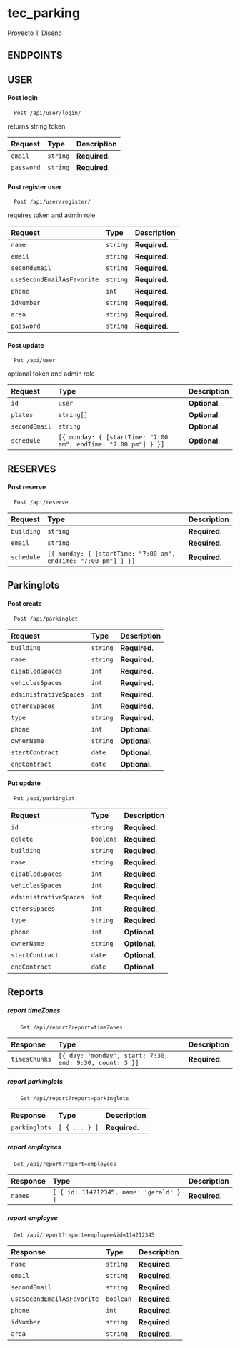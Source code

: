# tec_parking
Proyecto 1, Diseño


## ENDPOINTS

## USER

#### Post login
```
  Post /api/user/login/
```

returns string token

| Request | Type     | Description                       |
| :-------- | :------- | :-------------------------------- |
| `email`      | `string` | **Required**. |
| `password`      | `string` | **Required**. |


#### Post register user
```
  Post /api/user/register/
```

requires token and admin role 

| Request | Type     | Description                       |
| :-------- | :------- | :-------------------------------- |
| `name`      | `string` | **Required**. |
| `email`      | `string` | **Required**. |
| `secondEmail`      | `string` | **Required**. |
| `useSecondEmailAsFavorite`      | `string` | **Required**. |
| `phone`      | `int` | **Required**. |
| `idNumber`      | `string` | **Required**. |
| `area`      | `string` | **Required**. |
| `password`      | `string` | **Required**. |


#### Post update
```
  Put /api/user
```

optional token and admin role 

| Request | Type     | Description                       |
| :-------- | :------- | :-------------------------------- |
| `id`      | `user` | **Optional**. |
| `plates`      | `string[]` | **Optional**. |
| `secondEmail`      | `string` | **Optional**. |
| `schedule`      | `[{ monday: { [startTime: "7:00 am", endTime: "7:00 pm"] } }]` | **Optional**. |
 

## RESERVES

#### Post reserve
```
  Post /api/reserve
```


| Request | Type     | Description                       |
| :-------- | :------- | :-------------------------------- |
| `building`      | `string` | **Required**. |
| `email`      | `string` | **Required**. |
| `schedule`      | `[{ monday: { [startTime: "7:00 am", endTime: "7:00 pm"] } }]` | **Required**. |


## Parkinglots

#### Post create
```
  Post /api/parkinglot
```

| Request | Type     | Description                       |
| :-------- | :------- | :-------------------------------- |
| `building`      | `string` | **Required**. |
| `name`      | `string` | **Required**. |
| `disabledSpaces`      | `int` | **Required**. |
| `vehiclesSpaces`      | `int` | **Required**. |
| `administrativeSpaces`      | `int` | **Required**. |
| `othersSpaces`      | `int` | **Required**. |
| `type`      | `string` | **Required**. |
| `phone`      | `int` | **Optional**. |
| `ownerName`      | `string` | **Optional**. |
| `startContract`      | `date` | **Optional**. |
| `endContract`      | `date` | **Optional**. |


#### Put update
```
  Put /api/parkinglot
```

| Request | Type     | Description                       |
| :-------- | :------- | :-------------------------------- |
| `id`      | `string` | **Required**. |
| `delete`      | `boolena` | **Required**. |
| `building`      | `string` | **Required**. |
| `name`      | `string` | **Required**. |
| `disabledSpaces`      | `int` | **Required**. |
| `vehiclesSpaces`      | `int` | **Required**. |
| `administrativeSpaces`      | `int` | **Required**. |
| `othersSpaces`      | `int` | **Required**. |
| `type`      | `string` | **Required**. |
| `phone`      | `int` | **Optional**. |
| `ownerName`      | `string` | **Optional**. |
| `startContract`      | `date` | **Optional**. |
| `endContract`      | `date` | **Optional**. |


## Reports

##### report timeZones
```
    Get /api/report?report=timeZones
```

| Response | Type     | Description                       |
| :-------- | :------- | :-------------------------------- |
| `timesChunks`      | `[{ day: 'monday', start: 7:30, end: 9:30, count: 3 }]` | **Required**. |


##### report parkinglots
```
    Get /api/report?report=parkinglots
```
| Response | Type     | Description                       |
| :-------- | :------- | :-------------------------------- |
| `parkinglots`      | `[ { ... } ]` | **Required**. |


##### report employees
```
  Get /api/report?report=employees

```
| Response | Type     | Description                       |
| :-------- | :------- | :-------------------------------- |
| `names`      | `[ { id: 114212345, name: 'gerald' } ]` | **Required**. |


##### report employee
```
  Get /api/report?report=employee&id=114212345
```
| Response | Type     | Description                       |
| :-------- | :------- | :-------------------------------- |
| `name`      | `string` | **Required**. |
| `email`      | `string` | **Required**. |
| `secondEmail`      | `string` | **Required**. |
| `useSecondEmailAsFavorite`      | `boolean` | **Required**. |
| `phone`      | `int` | **Required**. |
| `idNumber`      | `string` | **Required**. |
| `area`      | `string` | **Required**. |